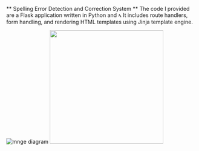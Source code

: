 ** Spelling Error Detection and Correction System **
The code I provided are a Flask application written in Python and ኣ
It includes route handlers, form handling, and rendering HTML templates using Jinja template engine. 

![mnge diagram](https://github.com/aronsinkie/NIDS/assets/74707268/3ebd9e6c-f5c5-481a-add2-8cf741b72aec)
<img src="![mnge diagram](https://github.com/aronsinkie/NIDS/assets/74707268/3ebd9e6c-f5c5-481a-add2-8cf741b72aec)" width="300">

